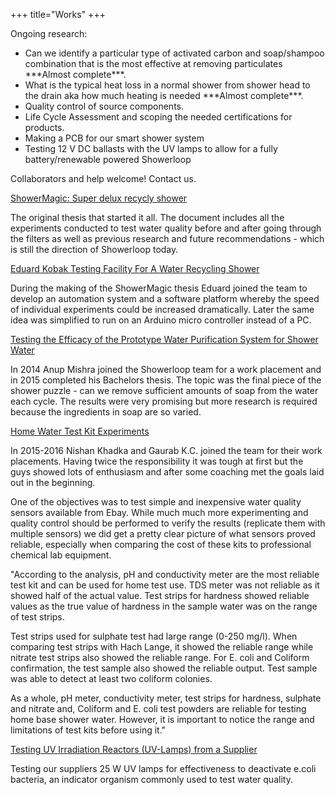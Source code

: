 +++
title="Works"
+++
<section>
<p>
Ongoing research:
</p>
<ul>
<li>
Can we identify a particular type of activated carbon and soap/shampoo combination that is the most effective at removing particulates ***Almost complete***.
</li>
<li>
What is the typical heat loss in a normal shower from shower head to the drain aka how much heating is needed ***Almost complete***.
</li>
<li>
Quality control of source components.
</li>
<li>
Life Cycle Assessment and scoping the needed certifications for products.
</li>
<li>
Making a PCB for our smart shower system
</li>
<li>
Testing 12 V DC ballasts with the UV lamps to allow for a fully battery/renewable powered Showerloop
</li>
</ul>
<p>
Collaborators and help welcome! Contact us.
</p>
<a href="https://www.theseus.fi/handle/10024/76148" class="mdl-button mdl-js-button mdl-button--raised mdl-button--colored" data-upgraded=",MaterialButton">
ShowerMagic: Super delux recycly shower
</a>
<p>
The original thesis that started it all. The document includes all the experiments conducted to test water quality before and after going through the filters as well as previous research and future recommendations - which is still the direction of Showerloop today.
</p>
<a href="#" class="mdl-button mdl-js-button mdl-button--raised mdl-button--colored" data-upgraded=",MaterialButton">
Eduard Kobak Testing Facility For A Water Recycling Shower
</a>
<p>
During the making of the ShowerMagic thesis Eduard joined the team to develop an automation system and a software platform whereby the speed of individual experiments could be increased dramatically. Later the same idea was simplified to run on an Arduino micro controller instead of a PC.
</p>
<a href="#" class="mdl-button mdl-js-button mdl-button--raised mdl-button--colored" data-upgraded=",MaterialButton">
Testing the Efficacy of the Prototype Water Purification System for Shower Water
</a>
<p>
In 2014 Anup Mishra joined the Showerloop team for a work placement and in 2015 completed his Bachelors thesis. The topic was the final piece of the shower puzzle - can we remove sufficient amounts of soap from the water each cycle. The results were very promising but more research is required because the ingredients in soap are so varied.
</p>
<a href="#" class="mdl-button mdl-js-button mdl-button--raised mdl-button--colored" data-upgraded=",MaterialButton">
Home Water Test Kit Experiments
</a>
<p>In 2015-2016 Nishan Khadka and Gaurab K.C. joined the team for their work placements. Having twice the responsibility it was tough at first but the guys showed lots of enthusiasm and after some coaching met the goals laid out in the beginning.</p>
<p>One of the objectives was to test simple and inexpensive water quality sensors available from Ebay. While much much more experimenting and quality control should be performed to verify the results (replicate them with multiple sensors) we did get a pretty clear picture of what sensors proved reliable, especially when comparing the cost of these kits to professional chemical lab equipment.</p>
<p>"According to the analysis, pH and conductivity meter are the most reliable test kit and can be used for home test use. TDS meter was not reliable as it showed half of the actual value. Test strips for hardness showed reliable values as the true value of hardness in the sample water was on the range of test strips.</p>
<p>Test strips used for sulphate test had large range (0-250 mg/l). When comparing test strips with Hach Lange, it showed the reliable range while nitrate test strips also showed the reliable range. For E. coli and Coliform confirmation, the test sample also showed the reliable output. Test sample was able to detect at least two coliform colonies.</p>
<p>As a whole, pH meter, conductivity meter, test strips for hardness, sulphate and nitrate and, Coliform and E. coli test powders are reliable for testing home base shower water. However, it is important to notice the range and limitations of test kits before using it."</p>
<a href="https://docs.google.com/document/d/1SH_oGhC3JrDVmkOrh9ITMHL4rzs_eL7-klx4UQVFZCk/pub" class="mdl-button mdl-js-button mdl-button--raised mdl-button--colored" data-upgraded=",MaterialButton">
Testing UV Irradiation Reactors (UV-Lamps) from a Supplier
</a>
<p>Testing our suppliers 25 W UV lamps for effectiveness to deactivate e.coli bacteria, an indicator organism commonly used to test water quality.</p>
</section>
